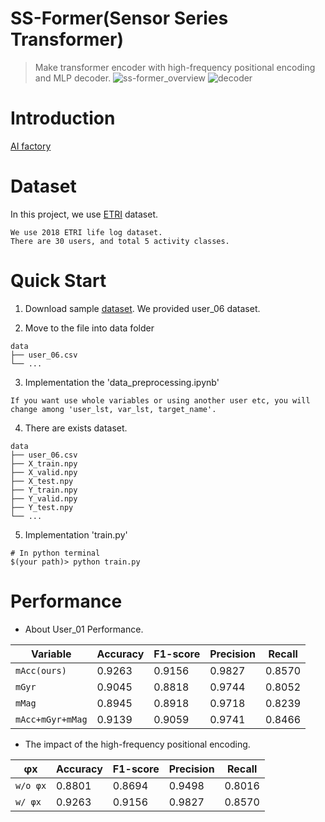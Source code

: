 # SS-Former(Sensor Series Transformer)
> Make transformer encoder with high-frequency positional encoding and MLP decoder.
![ss-former_overview](https://user-images.githubusercontent.com/98331298/231897843-e5542980-6b6d-4de3-87ee-fc77ab7a225c.jpg)
![decoder](https://user-images.githubusercontent.com/98331298/231897806-3496fde7-fd5b-4dfa-899e-7f3e52d029c5.jpg)
  
# Introduction
[AI factory](https://aifactory.space/competition/detail/2234)
  
# Dataset
In this project, we use [ETRI](https://nanum.etri.re.kr/share/schung1/ETRILifelogDataset2020?lang=ko_KR) dataset.
```
We use 2018 ETRI life log dataset.
There are 30 users, and total 5 activity classes.
```  
  
# Quick Start
1. Download sample [dataset](). We provided user_06 dataset.
  
2. Move to the file into data folder
```
data
├── user_06.csv
└── ...
```
  
3. Implementation the 'data_preprocessing.ipynb'
```
If you want use whole variables or using another user etc, you will change among 'user_lst, var_lst, target_name'.
```
  
 4. There are exists dataset.
 ```
data
├── user_06.csv
├── X_train.npy
├── X_valid.npy
├── X_test.npy
├── Y_train.npy
├── Y_valid.npy
├── Y_test.npy
└── ...
```
  
5. Implementation 'train.py'
```
# In python terminal
$(your path)> python train.py
```
  
# Performance 
- About User_01 Performance.
  
| Variable | Accuracy | F1-score | Precision | Recall | 
| ------------- | ------------- | ------------- | ------------- | ------------- |
| `mAcc(ours)` | 0.9263 | 0.9156 | 0.9827 | 0.8570 |
| `mGyr` | 0.9045 | 0.8818 | 0.9744 | 0.8052 |
| `mMag` | 0.8945 | 0.8918 | 0.9718 | 0.8239 |
| `mAcc+mGyr+mMag` | 0.9139 | 0.9059 | 0.9741 | 0.8466 |
  
- The impact of the high-frequency positional encoding.
   
| φx | Accuracy | F1-score | Precision | Recall | 
| ------------- | ------------- | ------------- | ------------- | ------------- |
| `w/o φx` | 0.8801 | 0.8694 | 0.9498 | 0.8016 |
| `w/ φx` | 0.9263 | 0.9156 | 0.9827 | 0.8570 |
